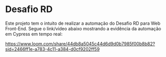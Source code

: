 # Desafio RD 
Este projeto tem o intuito de realizar a automação do Desafio RD para Web Front-End.
Segue o link/vídeo abaixo mostrando a evidência da automação em Cypress em tempo real:

https://www.loom.com/share/44db8a5045c44d6d9d0b7985f00b8b82?sid=2466ff1e-a783-4c11-a384-d0cf9202ff59
